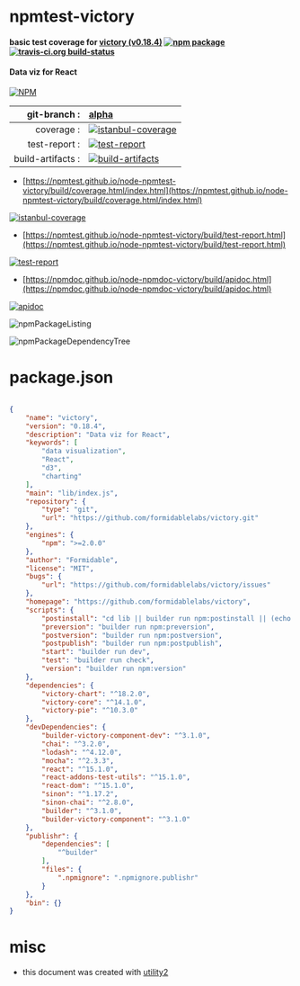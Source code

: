 # npmtest-victory

#### basic test coverage for  [victory (v0.18.4)](https://github.com/formidablelabs/victory)  [![npm package](https://img.shields.io/npm/v/npmtest-victory.svg?style=flat-square)](https://www.npmjs.org/package/npmtest-victory) [![travis-ci.org build-status](https://api.travis-ci.org/npmtest/node-npmtest-victory.svg)](https://travis-ci.org/npmtest/node-npmtest-victory)

#### Data viz for React

[![NPM](https://nodei.co/npm/victory.png?downloads=true&downloadRank=true&stars=true)](https://www.npmjs.com/package/victory)

| git-branch : | [alpha](https://github.com/npmtest/node-npmtest-victory/tree/alpha)|
|--:|:--|
| coverage : | [![istanbul-coverage](https://npmtest.github.io/node-npmtest-victory/build/coverage.badge.svg)](https://npmtest.github.io/node-npmtest-victory/build/coverage.html/index.html)|
| test-report : | [![test-report](https://npmtest.github.io/node-npmtest-victory/build/test-report.badge.svg)](https://npmtest.github.io/node-npmtest-victory/build/test-report.html)|
| build-artifacts : | [![build-artifacts](https://npmtest.github.io/node-npmtest-victory/glyphicons_144_folder_open.png)](https://github.com/npmtest/node-npmtest-victory/tree/gh-pages/build)|

- [https://npmtest.github.io/node-npmtest-victory/build/coverage.html/index.html](https://npmtest.github.io/node-npmtest-victory/build/coverage.html/index.html)

[![istanbul-coverage](https://npmtest.github.io/node-npmtest-victory/build/screenCapture.buildCi.browser.%252Ftmp%252Fbuild%252Fcoverage.lib.html.png)](https://npmtest.github.io/node-npmtest-victory/build/coverage.html/index.html)

- [https://npmtest.github.io/node-npmtest-victory/build/test-report.html](https://npmtest.github.io/node-npmtest-victory/build/test-report.html)

[![test-report](https://npmtest.github.io/node-npmtest-victory/build/screenCapture.buildCi.browser.%252Ftmp%252Fbuild%252Ftest-report.html.png)](https://npmtest.github.io/node-npmtest-victory/build/test-report.html)

- [https://npmdoc.github.io/node-npmdoc-victory/build/apidoc.html](https://npmdoc.github.io/node-npmdoc-victory/build/apidoc.html)

[![apidoc](https://npmdoc.github.io/node-npmdoc-victory/build/screenCapture.buildCi.browser.%252Ftmp%252Fbuild%252Fapidoc.html.png)](https://npmdoc.github.io/node-npmdoc-victory/build/apidoc.html)

![npmPackageListing](https://npmtest.github.io/node-npmtest-victory/build/screenCapture.npmPackageListing.svg)

![npmPackageDependencyTree](https://npmtest.github.io/node-npmtest-victory/build/screenCapture.npmPackageDependencyTree.svg)



# package.json

```json

{
    "name": "victory",
    "version": "0.18.4",
    "description": "Data viz for React",
    "keywords": [
        "data visualization",
        "React",
        "d3",
        "charting"
    ],
    "main": "lib/index.js",
    "repository": {
        "type": "git",
        "url": "https://github.com/formidablelabs/victory.git"
    },
    "engines": {
        "npm": ">=2.0.0"
    },
    "author": "Formidable",
    "license": "MIT",
    "bugs": {
        "url": "https://github.com/formidablelabs/victory/issues"
    },
    "homepage": "https://github.com/formidablelabs/victory",
    "scripts": {
        "postinstall": "cd lib || builder run npm:postinstall || (echo 'POSTINSTALL FAILED: If using npm v2, please upgrade to npm v3. See bug https://github.com/FormidableLabs/builder/issues/35' && exit 1)",
        "preversion": "builder run npm:preversion",
        "postversion": "builder run npm:postversion",
        "postpublish": "builder run npm:postpublish",
        "start": "builder run dev",
        "test": "builder run check",
        "version": "builder run npm:version"
    },
    "dependencies": {
        "victory-chart": "^18.2.0",
        "victory-core": "^14.1.0",
        "victory-pie": "^10.3.0"
    },
    "devDependencies": {
        "builder-victory-component-dev": "^3.1.0",
        "chai": "^3.2.0",
        "lodash": "^4.12.0",
        "mocha": "^2.3.3",
        "react": "^15.1.0",
        "react-addons-test-utils": "^15.1.0",
        "react-dom": "^15.1.0",
        "sinon": "^1.17.2",
        "sinon-chai": "^2.8.0",
        "builder": "^3.1.0",
        "builder-victory-component": "^3.1.0"
    },
    "publishr": {
        "dependencies": [
            "^builder"
        ],
        "files": {
            ".npmignore": ".npmignore.publishr"
        }
    },
    "bin": {}
}
```



# misc
- this document was created with [utility2](https://github.com/kaizhu256/node-utility2)
